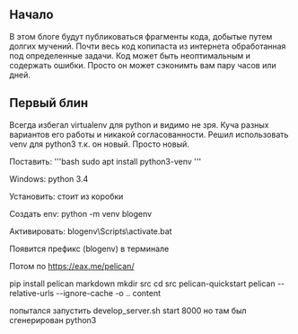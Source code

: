 ## Начало
В этом блоге будут публиковаться фрагменты кода, добытые путем долгих мучений. Почти весь код копипаста из интернета обработанная под определенные задачи. Код может быть неоптимальным и содержать ошибки. Просто он может сэконимть вам пару часов или дней.

## Первый блин
Всегда избегал virtualenv для python и видимо не зря. Куча разных вариантов его работы и никакой согласованности.
Решил использовать venv для python3 т.к. он новый. Просто новый.

Поставить:
'''bash
sudo apt install python3-venv
'''

Windows:
python 3.4

Установить:
стоит из коробки

Создать env:
python -m venv blogenv

Активировать:
blogenv\Scripts\activate.bat

Появится префикс (blogenv) в терминале 

Потом по https://eax.me/pelican/

pip install pelican markdown
mkdir src
cd src
pelican-quickstart
pelican --relative-urls --ignore-cache -o .. content

попытался запустить develop_server.sh start 8000
но там был сгенерирован python3

